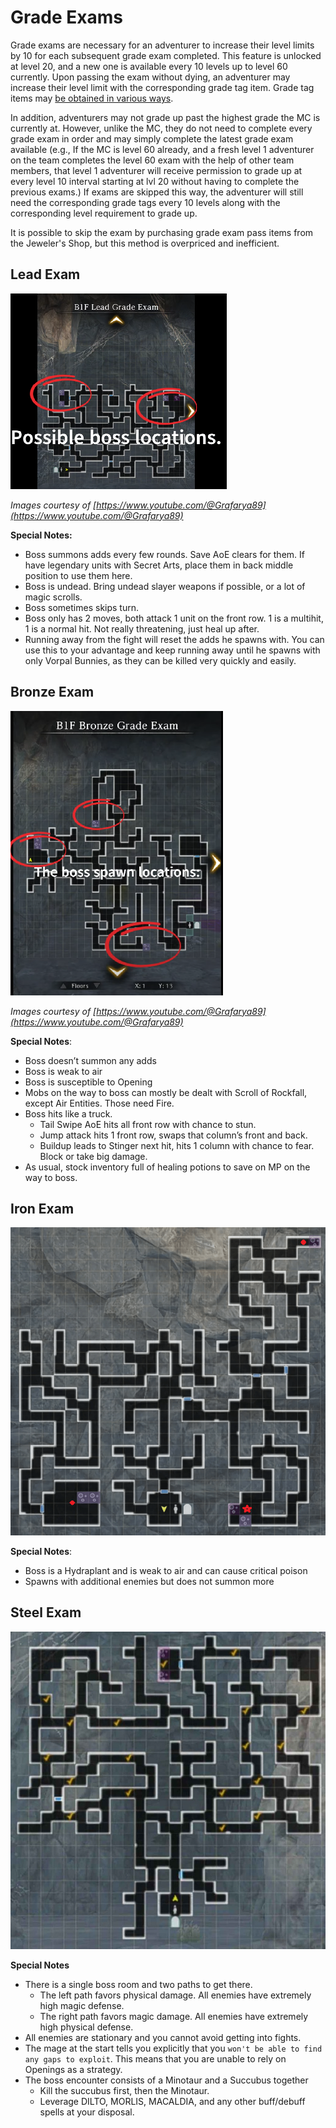 # Grade Exams

Grade exams are necessary for an adventurer to increase their level limits by 10 for each subsequent grade exam completed. This feature is unlocked at level 20, and a new one is available every 10 levels up to level 60 currently. Upon passing the exam without dying, an adventurer may increase their level limit with the corresponding grade tag item. Grade tag items may [be obtained in various ways](../../frequently-asked-questions.md#how-do-i-get-grade-tags). 

In addition, adventurers may not grade up past the highest grade the MC is currently at. However, unlike the MC, they do not need to complete every grade exam in order and may simply complete the latest grade exam available (e.g., If the MC is level 60 already, and a fresh level 1 adventurer on the team completes the level 60 exam with the help of other team members, that level 1 adventurer will receive permission to grade up at every level 10 interval starting at lvl 20 without having to complete the previous exams.) If exams are skipped this way, the adventurer will still need the corresponding grade tags every 10 levels along with the corresponding level requirement to grade up.

It is possible to skip the exam by purchasing grade exam pass items from the Jeweler's Shop, but this method is overpriced and inefficient.

## Lead Exam

![](img/lead-grade-exam.png)

*Images courtesy of [https://www.youtube.com/@Grafarya89](https://www.youtube.com/@Grafarya89)*

**Special Notes:**

- Boss summons adds every few rounds. Save AoE clears for them. If have legendary units with Secret Arts, place them in back middle position to use them here.  
- Boss is undead. Bring undead slayer weapons if possible, or a lot of magic scrolls.  
- Boss sometimes skips turn.  
- Boss only has 2 moves, both attack 1 unit on the front row. 1 is a multihit, 1 is a normal hit. Not really threatening, just heal up after.
- Running away from the fight will reset the adds he spawns with. You can use this to your advantage and keep running away until he spawns with only Vorpal Bunnies, as they can be killed very quickly and easily.

## Bronze Exam

![](img/bronze-grade-exam.png)

*Images courtesy of [https://www.youtube.com/@Grafarya89](https://www.youtube.com/@Grafarya89)*

**Special Notes**:

- Boss doesn’t summon any adds  
- Boss is weak to air  
- Boss is susceptible to Opening
- Mobs on the way to boss can mostly be dealt with Scroll of Rockfall, except Air Entities. Those need Fire.  
- Boss hits like a truck.  
  - Tail Swipe AoE hits all front row with chance to stun.  
  - Jump attack hits 1 front row, swaps that column’s front and back.  
  - Buildup leads to Stinger next hit, hits 1 column with chance to fear. Block or take big damage.  
- As usual, stock inventory full of healing potions to save on MP on the way to boss.

## Iron Exam

![](img/iron-grade-map.png)

**Special Notes**:

- Boss is a Hydraplant and is weak to air and can cause critical poison
- Spawns with additional enemies but does not summon more

## Steel Exam

![](img/steel-grade-map.jpg)

**Special Notes**

- There is a single boss room and two paths to get there.
    - The left path favors physical damage. All enemies have extremely high magic defense.
    - The right path favors magic damage. All enemies have extremely high physical defense.
- All enemies are stationary and you cannot avoid getting into fights.
- The mage at the start tells you explicitly that you `won't be able to find any gaps to exploit`. This means that you are unable to rely on Openings as a strategy.
- The boss encounter consists of a Minotaur and a Succubus together
    - Kill the succubus first, then the Minotaur.
    - Leverage DILTO, MORLIS, MACALDIA, and any other buff/debuff spells at your disposal.
